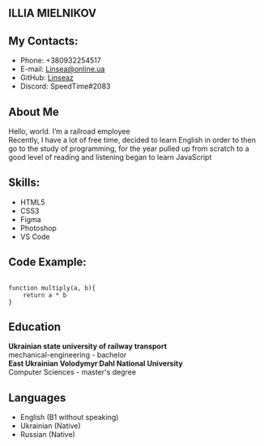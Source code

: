 ## ILLIA MIELNIKOV
## My Contacts:
* Phone: +380932254517
* E-mail: Linsea@online.ua
* GitHub: [Linseaz](https://github.com/Linseaz)
* Discord: SpeedTime#2083
## About Me
Hello, world. I’m a railroad employee  
Recently, I have a lot of free time, decided to learn English in order to then go to the study of programming, for the year pulled up from scratch to a good level of reading and listening began to learn JavaScript
## Skills:
* HTML5
* CSS3
* Figma
* Photoshop
* VS Code
## Code Example:
<pre><code>
function multiply(a, b){
    return a * b
}
</code></pre>
## Education
<b>Ukrainian state university of railway transport</b>  
mechanical-engineering - bachelor  
<b>East Ukrainian Volodymyr Dahl National University</b>  
Computer Sciences - master's degree  
## Languages
* English (B1 without speaking)
* Ukrainian (Native)
* Russian (Native)

